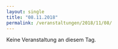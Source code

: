 ```yaml
---
layout: single
title: "08.11.2018"
permalink: /veranstaltungen/2018/11/08/
---
```


Keine Veranstaltung an diesem Tag.
